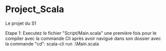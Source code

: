 # Project_Scala
Le projet du S1

Etape 1: Executez  le fichier "Script/Main.scala" une première fois pour le compiler avec la commande Cli après avoir navigué dans son dossier avec la commande "cd":
	 scala-cli run .\Main.scala
